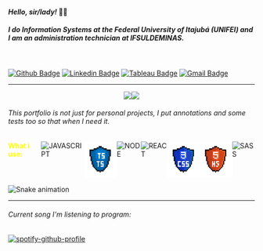 <h4><i>Hello, sir/lady! </i>🧓👵</h4>

<h5>I do Information Systems at the Federal University of Itajubá (UNIFEI) and I am an administration technician at IFSULDEMINAS.</h5>

<br>

[![Github Badge](https://img.shields.io/badge/-Github-000?style=flat-square&logo=Github&logoColor=white&link=https://github.com/robsonshockwave)](https://github.com/robsonshockwave)
[![Linkedin Badge](https://img.shields.io/badge/-LinkedIn-blue?style=flat-square&logo=Linkedin&logoColor=white&link=https://www.linkedin.com/in//)](https://www.linkedin.com/in//)
[![Tableau Badge](https://img.shields.io/badge/-Tableau-orange?style=flat-square&link=https://public.tableau.com/profile/robson.de.arruda.silva#!/?newProfile=&activeTab=0)](https://public.tableau.com/profile/robson.de.arruda.silva#!/?newProfile=&activeTab=0)
[![Gmail Badge](https://img.shields.io/badge/-Gmail-c14438?style=flat-square&logo=Gmail&logoColor=white&link=mailto:robsondearruda1999@gmail.com)](mailto:robsondearruda1999@gmail.com)  


<hr>

<div style="display:flex; align-items:center; justify-content:center">
  <img align="center" src="https://github-readme-stats.vercel.app/api?username=robsonshockwave&bg_color=0009ff,4900ff,000&title_color=2f97c1&text_color=0cf574" />
  <img align="center" src="https://github-readme-stats.vercel.app/api/top-langs/?username=robsonshockwave&layout=compact&theme=blue-green" />
</div>

<h6>This portfolio is not just for personal projects, I put annotations and some tests too so that when I need it.</h6>

<div style="display:flex">
  <span style="color: yellow"><b>What i use:</b></span>
  <a> 
    <img align="center" src="https://github.com/gustavofbc/pixel_of_shields/blob/main/base/javascript.png" alt="JAVASCRIPT" height="75" width="75" />
  </a>
  <a> 
    <img align="center" src="https://github.com/gustavofbc/pixel_of_shields/blob/main/base/typescript.png" alt="TYPESCRIPT" height="75" width="75" />
  </a>
  <a> 
    <img align="center" src="https://github.com/gustavofbc/pixel_of_shields/blob/main/base/node.png" alt="NODE" height="75" width="75" />
  </a>
  <a> 
    <img align="center" src="https://github.com/gustavofbc/pixel_of_shields/blob/main/base/react.png" alt="REACT" height="75" width="75" />
  </a>
  <a> 
    <img align="center" src="https://github.com/gustavofbc/pixel_of_shields/blob/main/base/css.png" alt="CSS3" height="75" width="75" />
  </a>
  <a> 
    <img align="center" src="https://github.com/gustavofbc/pixel_of_shields/blob/main/base/html.png" alt="HTML5" height="75" width="75" />
  </a>
  <a> 
    <img align="center" src="https://github.com/gustavofbc/pixel_of_shields/blob/main/base/sass.png" alt="SASS" height="75" width="75" />
  </a>
</div>

![Snake animation](https://github.com/robsonshockwave/robsonshockwave/blob/output/github-contribution-grid-snake.svg)

<hr>

<h6>Current song I'm listening to program:</h6>

[![spotify-github-profile](https://spotify-github-profile.vercel.app/api/view?uid=kirapeixes&cover_image=true&theme=default)](https://spotify-github-profile.vercel.app/api/view?uid=kirapeixes&redirect=true)
